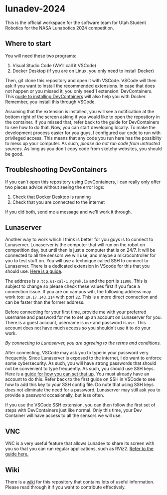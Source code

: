 # lunadev-2024

This is the official workspace for the software team for Utah Student Robotics for the NASA Lunabotics 2024 competition.

## Where to start

You will need these two programs:

1. Visual Studio Code (We'll call it VSCode)
2. Docker Desktop (if you are on Linux, you only need to install Docker)

Then, git clone this repository and open it with VSCode. VSCode will then ask if you want to install the recommended extensions. In case that does not happen or you missed it, you only need 1 extension: DevContainers.
This [guide to installing DevContainers](https://code.visualstudio.com/docs/devcontainers/tutorial) will also help you with Docker. Remember, you install this through VSCode.

Assuming that the extension is installed, you will see a notification at the bottom right of the screen asking if you would like to open the repository in the container.
If you missed that, refer back to the guide for DevContainers to see how to do that. Now, you can start developing locally. To make the development process easier for you guys, I configured our code to run with privileged access.
This means that any code you run here has the possiblity to mess up your computer. As such, *please do not run code from untrusted sources*. As long as you don't copy code from sketchy websites, you should be good.

## Troubleshooting DevContainers

If you can't open this repository using DevContainers, I can really only offer two pieces advice without seeing the error logs:

1. Check that Docker Desktop is running
2. Check that you are connected to the internet

If you did both, send me a message and we'll work it through.

## Lunaserver

Another way to work which I think is better for you guys is to connect to Lunaserver. Lunaserver is the computer that will run on the robot on competition day, but until then is just a computer that is on 24/7.
It will be connected to all the sensors we will use, and maybe a microcontroller for you to test stuff on. You will use a technique called SSH to connect to Lunaserver. There is a dedicated extension in VScode for this that you should use. [Here is a guide](https://code.visualstudio.com/docs/remote/ssh#_connect-to-a-remote-host).

The address is `0.tcp.us-cal-1.ngrok.io` and the port is `11800`. This is subject to change so please check these values first if you face a connection issue. If you are on campus wifi, the following address may work too: `10.17.143.214` with port `22`. This is a more direct connection and can be faster than the former address.

Before connecting for your first time, provide me with your preferred username and password for me to set up an account on Lunaserver for you. There is a guest account, username is `usr` and password is `usr`. This account does not have much access so you shouldn't use it to do your work.

*By connecting to Lunaserver, you are agreeing to the terms and conditions.*

After connecting, VSCode may ask you to type in your password very frequently. Since Lunaserver is exposed to the internet, I do want to enforce some cybersecurity. As such, you will have strong passwords that should not be convenient to type frequently. As such, you should use SSH keys. Here is a [guide for how you can set that up](https://www.digitalocean.com/community/tutorials/how-to-configure-ssh-key-based-authentication-on-a-linux-server). You must already have an account to do this. Refer back to the first guide on SSH in VSCode to see how to add this key to your SSH config file. Do note that using SSH keys does not eliminate the need for a password; Lunaserver may still ask you to provide a password occasionally, but less often.

If you use the VSCode SSH extension, you can then follow the first set of steps with DevContainers just like normal. Only this time, your Dev Container will have access to all the sensors we will use.

## VNC

VNC is a very useful feature that allows Lunadev to share its screen with you so that you can run regular applications, such as RViz2. [Refer to the guide here.](https://github.com/utahrobotics/lunadev-2024/tree/main/lunadev)

## Wiki

There is a [wiki](https://github.com/utahrobotics/lunadev-2024/wiki) for this repository that contains lots of useful information. Please read through it if you want to contribute effectively.
